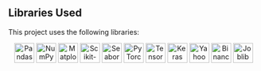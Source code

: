 ## Libraries Used

This project uses the following libraries:

<p align="center">
  <img src="https://pandas.pydata.org/static/img/pandas_white.svg" alt="Pandas" height="40">
  <img src="https://numpy.org/doc/stable/_static/numpylogo.svg" alt="NumPy" height="40">
  <img src="https://matplotlib.org/_static/logo2_compressed.svg" alt="Matplotlib" height="40">
  <img src="https://scikit-learn.org/stable/_static/scikit-learn-logo-small.png" alt="Scikit-learn" height="40">
  <img src="https://seaborn.pydata.org/_images/logo-wide-lightbg.svg" alt="Seaborn" height="40">
  <img src="https://pytorch.org/assets/images/pytorch-logo.png" alt="PyTorch" height="40">
  <img src="https://www.tensorflow.org/images/tf_logo_social.png" alt="TensorFlow" height="40">
  <img src="https://keras.io/img/logo.png" alt="Keras" height="40">
  <img src="https://upload.wikimedia.org/wikipedia/commons/e/ed/Yahoo_Finance_Logo.png" alt="Yahoo Finance" height="40">
  <img src="https://user-images.githubusercontent.com/17782624/65192519-89980e00-daa2-11e9-882e-004d2b95a72b.png" alt="Binance API" height="40">
  <img src="https://upload.wikimedia.org/wikipedia/commons/6/6e/Joblib_logo.svg" alt="Joblib" height="40">
</p>
